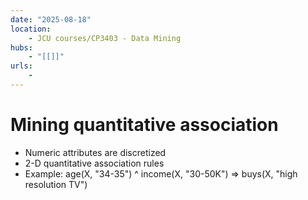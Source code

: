 ```yaml
---
date: "2025-08-18"
location: 
    - JCU courses/CP3403 - Data Mining
hubs: 
    - "[[]]"
urls:
    - 
---
```


# Mining quantitative association
+ Numeric attributes are discretized
+ 2-D quantitative association rules
+ Example: age(X, "34-35") ^ income(X, "30-50K") => buys(X, "high resolution TV")

